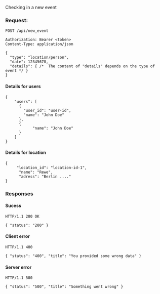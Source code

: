 Checking in a new event

### Request:

```http
POST /api/new_event

Authorization: Bearer <token>
Content-Type: application/json

{
  "type": "location/person",
  "date": 12345678,
  "details": { /*  The content of "details" depends on the type of event */ }
}
```

#### Details for users
```
{
    "users": [
      {
        "user_id": "user-id",
        "name": "John Doe"
      },
      {
            "name": "John Doe"
      }
    ]
}
```

#### Details for location
```
{
     "location_id": "location-id-1",
      "name": "Rewe",
      "adress": "Berlin ...."
}
```


### Responses

#### Sucess

```http
HTTP/1.1 200 OK

{ "status": "200" }
```



#### Client error
```http
HTTP/1.1 400

{ "status": "400", "title": "You provided some wrong data" }
```

#### Server error
```http
HTTP/1.1 500

{ "status": "500", "title": "Something went wrong" }
```
